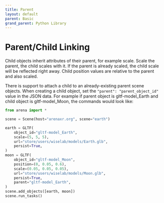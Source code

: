 ```yaml
---
title: Parent
layout: default
parent: Basic
grand_parent: Python Library
---
```


# Parent/Child Linking

Child objects inherit attributes of their parent, for example scale. Scale the parent, the child scales with it. If the parent is already scaled, the child scale will be reflected right away. Child position values are relative to the parent and also scaled.

There is support to attach a child to an already-existing parent scene objects. When creating a child object, set the `"parent": "parent_object_id"` value in the JSON data. For example if parent object is gltf-model_Earth and child object is gltf-model_Moon, the commands would look like:

```python
from arena import *

scene = Scene(host="arenaxr.org", scene="earth")

earth = GLTF(
    object_id="gltf-model_Earth",
    scale=(5, 5, 5),
    url="store/users/wiselab/models/Earth.glb",
    persist=True,
)
moon = GLTF(
    object_id="gltf-model_Moon",
    position=(0, 0.05, 0.6),
    scale=(0.05, 0.05, 0.05),
    url="store/users/wiselab/models/Moon.glb",
    persist=True,
    parent="gltf-model_Earth",
)
scene.add_objects([earth, moon])
scene.run_tasks()
```
